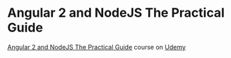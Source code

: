 # Angular 2 and NodeJS The Practical Guide

[Angular 2 and NodeJS The Practical Guide](https://www.udemy.com/angular-2-and-nodejs-the-practical-guide) course on [Udemy](https://www.udemy.com)